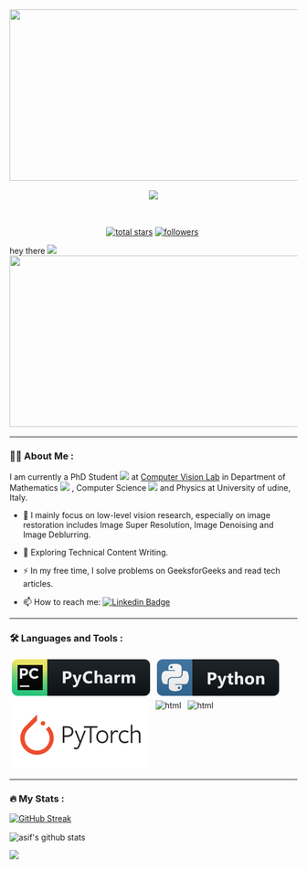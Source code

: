 
<div id="header" align="center">
  <img src="https://media.giphy.com/media/7VzgMsB6FLCilwS30v/giphy-downsized.gif" height="300" width="800"/>
</div>

<p align="center">
  <!-- Typing SVG by DenverCoder1 - https://github.com/DenverCoder1/readme-typing-svg -->
  <a href="https://github.com/DenverCoder1/readme-typing-svg">
    <img src="https://readme-typing-svg.demolab.com?font=Fira+Code&weight=600&size=22&pause=1000&color=F70707&center=true&width=435&lines=Mubashara+Rehman"(https://git.io/typing-svg)" /></a>
</p>
<!--
<div id="badges" align="center">
<a href="https://www.instagram.com/asifhkhan.90/">
  
  <img align="center" alt="Abhishek's Instagram" width="22px" src="https://raw.githubusercontent.com/hussainweb/hussainweb/main/icons/instagram.png" />
</a>

<a href="https://twitter.com/AsifKhanuniud">
  <img align="center" alt="Abhishek Naidu | Twitter" width="22px" src="https://raw.githubusercontent.com/peterthehan/peterthehan/master/assets/twitter.svg" />
</a>
<a href="https://www.linkedin.com/in/asif-hussain-khan-86a645220/">
  <img align="center" alt="Abhishek's LinkedIN" width="22px" src="https://raw.githubusercontent.com/peterthehan/peterthehan/master/assets/linkedin.svg" />
</a>

</div>
-->
<br />
<p align="center">
  
  
  <a href="https://github.com/asifhkhan?tab=repositories&sort=stargazers">
    <img alt="total stars" title="Total stars on GitHub" src="https://custom-icon-badges.demolab.com/github/stars/asifhkhan?color=55960c&style=for-the-badge&labelColor=488207&logo=star"/></a>
  <a href="https://github.com/asifhkhan?tab=followers">
    <img alt="followers" title="Follow me on Github" src="https://custom-icon-badges.demolab.com/github/followers/asifhkhan?color=236ad3&labelColor=1155ba&style=for-the-badge&logo=person-add&label=Follow&logoColor=white"/></a>
  </a>
  <img src="https://komarev.com/ghpvc/?username=asifhkhan&style=for-the-badge&labelColor=488207&logo=eye" alt=""/>
    </a>
</p>

</h1>
  hey there
  <img src="https://media.giphy.com/media/hvRJCLFzcasrR4ia7z/giphy.gif" width="30px"/>
</h1>

<div align="center">
  <img src="https://media.giphy.com/media/dWesBcTLavkZuG35MI/giphy.gif" width="600" height="300"/>
</div>

---
### :man_technologist: About Me :
I am currently a PhD Student <img src="https://media.giphy.com/media/hENzElhl495Xl0WQAv/giphy.gif" width="30">  at [Computer Vision Lab](https://machinelearning.uniud.it/) in Department of Mathematics <img src="https://media.giphy.com/media/zPbnEgxsPJOJSD3qfr/giphy.gif" width="30"> , Computer Science <img src="https://media.giphy.com/media/D0TWLl6wTW0KrQAEcf/giphy.gif" width="30"> and Physics at University of udine, Italy. 


- :telescope: I mainly focus on low-level vision research, especially on image restoration includes Image Super Resolution, Image Denoising and Image Deblurring.

- :seedling: Exploring Technical Content Writing.

- :zap: In my free time, I solve problems on GeeksforGeeks and read tech articles.

- :mailbox: How to reach me: [![Linkedin Badge](https://img.shields.io/badge/LinkedIn-blue?style=for-the-badge&logo=linkedin&logoColor=white)](https://www.linkedin.com/in/asif-hussain-khan-86a645220/)




 
---
### :hammer_and_wrench: Languages and Tools :


<p align="left">
  <!-- For more icons please follow  https://github.com/MikeCodesDotNET/ColoredBadges -->
  <img src="https://raw.githubusercontent.com/asifhkhan/asifhkhan/master/svg/pycharmj.svg" alt="html" style="vertical-align:top; margin:4px"> 
                                                                                                                         <img src="https://raw.githubusercontent.com/asifhkhan/asifhkhan/master/svg/python.svg" alt="html" style="vertical-align:top; margin:4px"> 
                                                                                                                         <img src="https://raw.githubusercontent.com/asifhkhan/asifhkhan/master/svg/pytorch.svg" alt="html" style="vertical-align:top; margin:4px">                                                                                                    <img src="https://cdn.jsdelivr.net/gh/devicons/devicon/icons/jupyter/jupyter-original-wordmark.svg" alt="html"  width="40" height="50" style="vertical-align:top; margin:4px">
                                                                                                                         <img src="https://cdn.jsdelivr.net/gh/devicons/devicon/icons/latex/latex-original.svg" alt="html"  width="40" height="50" style="vertical-align:top; margin:4px"> 
                                                                                                                         
</p>




--- 
### :fire: My Stats :

[![GitHub Streak](http://github-readme-streak-stats.herokuapp.com?user=asifhkhan&theme=dark)](https://git.io/streak-stats)

<img align="center" src="https://github-readme-stats.vercel.app/api?username=asifhkhan&show_icons=true&include_all_commits=true&theme=radical" alt="asif's github stats" />

                                                                                     
![](https://github-profile-summary-cards.vercel.app/api/cards/profile-details?username=asifhkhan&theme=github_dark)


